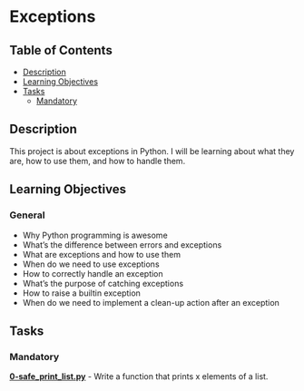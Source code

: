 # Exceptions

## Table of Contents

* [Description](#description)
* [Learning Objectives](#learning-objectives)
* [Tasks](#tasks)
  * [Mandatory](#mandatory)

## Description

This project is about exceptions in Python. I will be learning about what they are, how to use them, and how to handle them.

## Learning Objectives

### General

* Why Python programming is awesome
* What’s the difference between errors and exceptions
* What are exceptions and how to use them
* When do we need to use exceptions
* How to correctly handle an exception
* What’s the purpose of catching exceptions
* How to raise a builtin exception
* When do we need to implement a clean-up action after an exception

## Tasks

### Mandatory

**[0-safe_print_list.py](0-safe_print_list.py)** - Write a function that prints x elements of a list.
